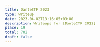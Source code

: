 ```yaml
---
title: DanteCTF 2023
type: writeup
date: 2023-06-02T13:16:05+03:00
description: Writeups for [DanteCTF 2023]
place: 19
total: 702
draft: false
---
```

